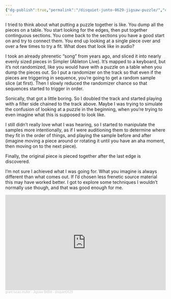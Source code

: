 ```yaml
---
{"dg-publish":true,"permalink":"/disquiet-junto-0629-jigsaw-puzzle/","created":"2024-01-21T13:56:07.000-05:00","updated":"2024-01-21T13:59:12.000-05:00"}
---
```


I tried to think about what putting a puzzle together is like. You dump all the pieces on a table. You start looking for the edges, then put together continguous sections. You come back to the sections you have a good start on and try to connect them. You end up looking at a single piece over and over a few times to try a fit. What does that look like in audio?

I took an already phrenetic “song” from years ago, and sliced it into nearly evenly sized pieces in Simpler (Ableton Live). It’s mapped to a keyboard, but it’s not randomized, like you would have with a puzzle on a table when you dump the pieces out. So I put a randomizer on the track so that even if the pieces are triggering in sequence, you’re going to get a random sample slice (at first). Then I slowly reduced the randomizer chance so that sequences started to trigger in order.

Sonically, that got a little boring. So I doubled the track and started playing with a filter side chained to the track above. Maybe I was trying to simulate the confusion of looking at a puzzle in the beginning, when you’re trying to even imagine what this is supposed to look like.

I still didn’t really love what I was hearing, so I started to manipulate the samples more intentionally, as if I were auditioning them to determine where they fit in the order of things, and playing the sample before and after (imagine moving a piece around or rotating it until you have an aha moment, then moving on to the next piece).

Finally, the original piece is pieced together after the last edge is discovered.

I’m not sure I achieved what I was going for. What you imagine is always different than what comes out. If I’d chosen less frenetic source material this may have worked better. I got to explore some techniques I wouldn’t normally use though, and that was good enough for me.

<iframe width="100%" height="300" scrolling="no" frameborder="no" allow="autoplay" src="https://w.soundcloud.com/player/?url=https%3A//api.soundcloud.com/tracks/1723748856&color=%23ff5500&auto_play=false&hide_related=false&show_comments=true&show_user=true&show_reposts=false&show_teaser=true&visual=true"></iframe><div style="font-size: 10px; color: #cccccc;line-break: anywhere;word-break: normal;overflow: hidden;white-space: nowrap;text-overflow: ellipsis; font-family: Interstate,Lucida Grande,Lucida Sans Unicode,Lucida Sans,Garuda,Verdana,Tahoma,sans-serif;font-weight: 100;"><a href="https://soundcloud.com/grantlucasmuller" title="grant lucas muller" target="_blank" style="color: #cccccc; text-decoration: none;">grant lucas muller</a> · <a href="https://soundcloud.com/grantlucasmuller/jigsaw-bitblit-disquiet0629" title="Jigsaw BitBlit - disquiet0629" target="_blank" style="color: #cccccc; text-decoration: none;">Jigsaw BitBlit - disquiet0629</a></div>